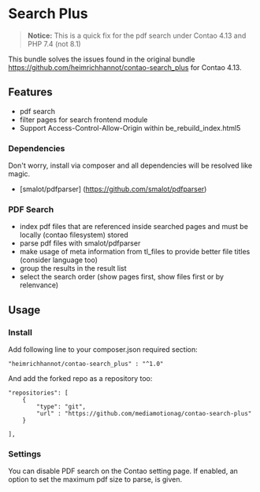 # Search Plus

> **Notice:** This is a quick fix for the pdf search under Contao 4.13 and PHP 7.4 (not 8.1)

This bundle solves the issues found in the original bundle https://github.com/heimrichhannot/contao-search_plus for Contao 4.13.

## Features

- pdf search
- filter pages for search frontend module 
- Support Access-Control-Allow-Origin within be_rebuild_index.html5

### Dependencies

Don't worry, install via composer and all dependencies will be resolved like magic.

- [smalot/pdfparser] (https://github.com/smalot/pdfparser)

### PDF Search

- index pdf files that are referenced inside searched pages and must be locally (contao filesystem) stored
- parse pdf files with smalot/pdfparser
- make usage of meta information from tl_files to provide better file titles (consider language too)
- group the results in the result list
- select the search order (show pages first, show files first or by relenvance)

## Usage

### Install 

Add following line to your composer.json required section:

    "heimrichhannot/contao-search_plus" : "^1.0"
    
And add the forked repo as a repository too:

```
"repositories": [
    {
        "type": "git",
        "url" : "https://github.com/mediamotionag/contao-search-plus"
    }
    
],
```

### Settings

You can disable PDF search on the Contao setting page. If enabled, an option to set the maximum pdf size to parse, is given.